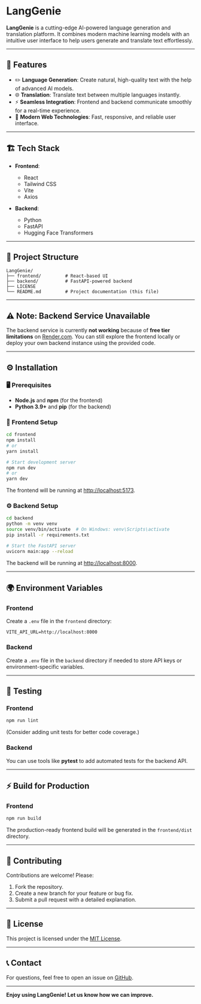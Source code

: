 # LangGenie

**LangGenie** is a cutting-edge AI-powered language generation and translation platform. It combines modern machine learning models with an intuitive user interface to help users generate and translate text effortlessly.

---

## 🌟 Features

* ✏️ **Language Generation**: Create natural, high-quality text with the help of advanced AI models.
* 🌐 **Translation**: Translate text between multiple languages instantly.
* ⚡️ **Seamless Integration**: Frontend and backend communicate smoothly for a real-time experience.
* 🚀 **Modern Web Technologies**: Fast, responsive, and reliable user interface.

---

## 🏗️ Tech Stack

* **Frontend**:

  * React
  * Tailwind CSS
  * Vite
  * Axios

* **Backend**:

  * Python
  * FastAPI
  * Hugging Face Transformers

---

## 📂 Project Structure

```
LangGenie/
├── frontend/         # React-based UI
├── backend/          # FastAPI-powered backend
├── LICENSE
└── README.md         # Project documentation (this file)
```

---

## ⚠️ Note: Backend Service Unavailable

The backend service is currently **not working** because of **free tier limitations** on [Render.com](https://render.com). You can still explore the frontend locally or deploy your own backend instance using the provided code.

---

## ⚙️ Installation

### 🖥️ Prerequisites

* **Node.js** and **npm** (for the frontend)
* **Python 3.9+** and **pip** (for the backend)

### 🚀 Frontend Setup

```bash
cd frontend
npm install
# or
yarn install

# Start development server
npm run dev
# or
yarn dev
```

The frontend will be running at [http://localhost:5173](http://localhost:5173).

### ⚙️ Backend Setup

```bash
cd backend
python -m venv venv
source venv/bin/activate  # On Windows: venv\Scripts\activate
pip install -r requirements.txt

# Start the FastAPI server
uvicorn main:app --reload
```

The backend will be running at [http://localhost:8000](http://localhost:8000).

---

## 🌍 Environment Variables

### Frontend

Create a `.env` file in the `frontend` directory:

```env
VITE_API_URL=http://localhost:8000
```

### Backend

Create a `.env` file in the `backend` directory if needed to store API keys or environment-specific variables.

---

## 🧪 Testing

### Frontend

```bash
npm run lint
```

(Consider adding unit tests for better code coverage.)

### Backend

You can use tools like **pytest** to add automated tests for the backend API.

---

## ⚡ Build for Production

### Frontend

```bash
npm run build
```

The production-ready frontend build will be generated in the `frontend/dist` directory.

---

## 🙌 Contributing

Contributions are welcome! Please:

1. Fork the repository.
2. Create a new branch for your feature or bug fix.
3. Submit a pull request with a detailed explanation.

---

## 📄 License

This project is licensed under the [MIT License](LICENSE).

---

## 📞 Contact

For questions, feel free to open an issue on [GitHub](https://github.com/amulyaprasanth/LangGenie).

---

**Enjoy using LangGenie! Let us know how we can improve.**
